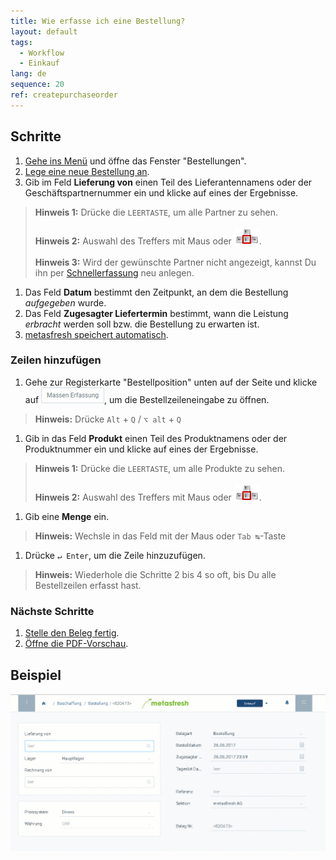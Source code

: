 ```yaml
---
title: Wie erfasse ich eine Bestellung?
layout: default
tags:
  - Workflow
  - Einkauf
lang: de
sequence: 20
ref: createpurchaseorder
---
```


## Schritte
1. [Gehe ins Menü](Menu) und öffne das Fenster "Bestellungen".
1. [Lege eine neue Bestellung an](Neuer_Datensatz_Fenster_Webui).
1. Gib im Feld **Lieferung von** einen Teil des Lieferantennamens oder der Geschäftspartnernummer ein und klicke auf eines der Ergebnisse.
 >**Hinweis 1:** Drücke die `LEERTASTE`, um alle Partner zu sehen.<br><br>
 >**Hinweis 2:** Auswahl des Treffers mit Maus oder ![](assets/Workflow_Auftrag_Bis_Rechnung_WebUI-73797.png).<br><br>
 >**Hinweis 3:** Wird der gewünschte Partner nicht angezeigt, kannst Du ihn per [Schnellerfassung](Neuer_Geschaeftspartner_Schnellerfassung) neu anlegen.

1. Das Feld **Datum** bestimmt den Zeitpunkt, an dem die Bestellung *aufgegeben* wurde.
1. Das Feld **Zugesagter Liefertermin** bestimmt, wann die Leistung *erbracht* werden soll bzw. die Bestellung zu erwarten ist.
1. [metasfresh speichert automatisch](Speicheranzeige).

### Zeilen hinzufügen
1. Gehe zur Registerkarte "Bestellposition" unten auf der Seite und klicke auf ![](assets/Massen_Erfassung_Button.png), um die Bestellzeileneingabe zu öffnen.
 >**Hinweis:** Drücke `Alt` + `Q` / `⌥ alt` + `Q`

1. Gib in das Feld **Produkt** einen Teil des Produktnamens oder der Produktnummer ein und klicke auf eines der Ergebnisse.
 >**Hinweis 1:** Drücke die `LEERTASTE`, um alle Produkte zu sehen.<br><br>
 >**Hinweis 2:** Auswahl des Treffers mit Maus oder ![](assets/Workflow_Auftrag_Bis_Rechnung_WebUI-73797.png).

1. Gib eine **Menge** ein.
 >**Hinweis:** Wechsle in das Feld mit der Maus oder `Tab ↹`-Taste

1. Drücke `↵ Enter`, um die Zeile hinzuzufügen.
 >**Hinweis:** Wiederhole die Schritte 2 bis 4 so oft, bis Du alle Bestellzeilen erfasst hast.

### Nächste Schritte
1. [Stelle den Beleg fertig](BelegverarbeitungFertigstellen).
1. [Öffne die PDF-Vorschau](PDFVorschau).

## Beispiel
![](assets/NeueBestellung.gif)
